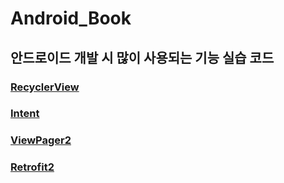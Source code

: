 # Android_Book
## 안드로이드 개발 시 많이 사용되는 기능 실습 코드
### [RecyclerView](https://thuglife.tistory.com/13)
### [Intent](https://thuglife.tistory.com/14)
### [ViewPager2](https://thuglife.tistory.com/18)
### [Retrofit2](https://thuglife.tistory.com/19)
